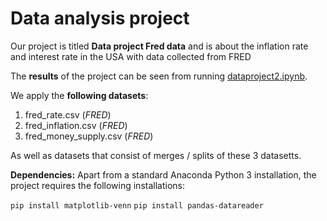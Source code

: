# Data analysis project

Our project is titled **Data project Fred data** and is about the inflation rate and interest rate in the USA with data collected from FRED

The **results** of the project can be seen from running [dataproject2.ipynb](dataproject2.ipynb).

We apply the **following datasets**:

1. fred_rate.csv (*FRED*) 
2. fred_inflation.csv (*FRED*)
2. fred_money_supply.csv (*FRED*)

As well as datasets that consist of merges / splits of these 3 datasetts.

**Dependencies:** Apart from a standard Anaconda Python 3 installation, the project requires the following installations:

``pip install matplotlib-venn``
``pip install pandas-datareader``